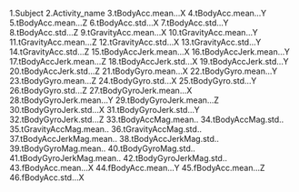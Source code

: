 1.Subject
2.Activity_name
3.tBodyAcc.mean...X
4.tBodyAcc.mean...Y
5.tBodyAcc.mean...Z
6.tBodyAcc.std...X
7.tBodyAcc.std...Y
8.tBodyAcc.std...Z
9.tGravityAcc.mean...X
10.tGravityAcc.mean...Y
11.tGravityAcc.mean...Z
12.tGravityAcc.std...X
13.tGravityAcc.std...Y
14.tGravityAcc.std...Z
15.tBodyAccJerk.mean...X
16.tBodyAccJerk.mean...Y
17.tBodyAccJerk.mean...Z
18.tBodyAccJerk.std...X
19.tBodyAccJerk.std...Y
20.tBodyAccJerk.std...Z
21.tBodyGyro.mean...X
22.tBodyGyro.mean...Y
23.tBodyGyro.mean...Z
24.tBodyGyro.std...X
25.tBodyGyro.std...Y
26.tBodyGyro.std...Z
27.tBodyGyroJerk.mean...X
28.tBodyGyroJerk.mean...Y
29.tBodyGyroJerk.mean...Z
30.tBodyGyroJerk.std...X
31.tBodyGyroJerk.std...Y
32.tBodyGyroJerk.std...Z
33.tBodyAccMag.mean..
34.tBodyAccMag.std..
35.tGravityAccMag.mean..
36.tGravityAccMag.std..
37.tBodyAccJerkMag.mean..
38.tBodyAccJerkMag.std..
39.tBodyGyroMag.mean..
40.tBodyGyroMag.std..
41.tBodyGyroJerkMag.mean..
42.tBodyGyroJerkMag.std..
43.fBodyAcc.mean...X
44.fBodyAcc.mean...Y
45.fBodyAcc.mean...Z
46.fBodyAcc.std...X
